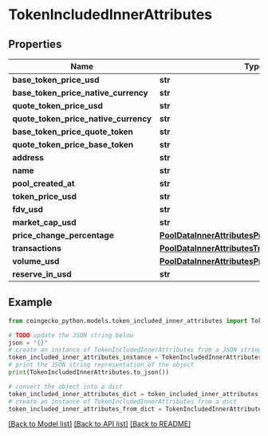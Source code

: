 # TokenIncludedInnerAttributes


## Properties

Name | Type | Description | Notes
------------ | ------------- | ------------- | -------------
**base_token_price_usd** | **str** |  | [optional] 
**base_token_price_native_currency** | **str** |  | [optional] 
**quote_token_price_usd** | **str** |  | [optional] 
**quote_token_price_native_currency** | **str** |  | [optional] 
**base_token_price_quote_token** | **str** |  | [optional] 
**quote_token_price_base_token** | **str** |  | [optional] 
**address** | **str** |  | [optional] 
**name** | **str** |  | [optional] 
**pool_created_at** | **str** |  | [optional] 
**token_price_usd** | **str** |  | [optional] 
**fdv_usd** | **str** |  | [optional] 
**market_cap_usd** | **str** |  | [optional] 
**price_change_percentage** | [**PoolDataInnerAttributesPriceChangePercentage**](PoolDataInnerAttributesPriceChangePercentage.md) |  | [optional] 
**transactions** | [**PoolDataInnerAttributesTransactions**](PoolDataInnerAttributesTransactions.md) |  | [optional] 
**volume_usd** | [**PoolDataInnerAttributesPriceChangePercentage**](PoolDataInnerAttributesPriceChangePercentage.md) |  | [optional] 
**reserve_in_usd** | **str** |  | [optional] 

## Example

```python
from coingecko_python.models.token_included_inner_attributes import TokenIncludedInnerAttributes

# TODO update the JSON string below
json = "{}"
# create an instance of TokenIncludedInnerAttributes from a JSON string
token_included_inner_attributes_instance = TokenIncludedInnerAttributes.from_json(json)
# print the JSON string representation of the object
print(TokenIncludedInnerAttributes.to_json())

# convert the object into a dict
token_included_inner_attributes_dict = token_included_inner_attributes_instance.to_dict()
# create an instance of TokenIncludedInnerAttributes from a dict
token_included_inner_attributes_from_dict = TokenIncludedInnerAttributes.from_dict(token_included_inner_attributes_dict)
```
[[Back to Model list]](../README.md#documentation-for-models) [[Back to API list]](../README.md#documentation-for-api-endpoints) [[Back to README]](../README.md)


